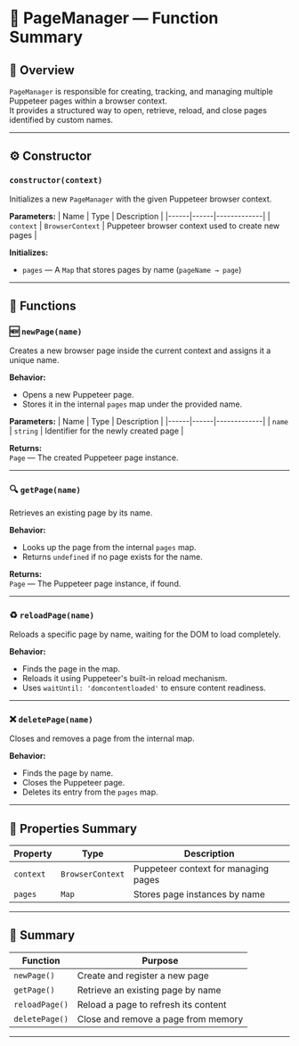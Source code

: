 # 📄 PageManager — Function Summary

## 📘 Overview
`PageManager` is responsible for creating, tracking, and managing multiple Puppeteer pages within a browser context.  
It provides a structured way to open, retrieve, reload, and close pages identified by custom names.

---

## ⚙️ Constructor

### `constructor(context)`
Initializes a new `PageManager` with the given Puppeteer browser context.

**Parameters:**
| Name | Type | Description |
|------|------|-------------|
| `context` | `BrowserContext` | Puppeteer browser context used to create new pages |

**Initializes:**
- `pages` — A `Map` that stores pages by name (`pageName → page`)

---

## 🧩 Functions

### 🆕 `newPage(name)`
Creates a new browser page inside the current context and assigns it a unique name.

**Behavior:**
- Opens a new Puppeteer page.
- Stores it in the internal `pages` map under the provided name.

**Parameters:**
| Name | Type | Description |
|------|------|-------------|
| `name` | `string` | Identifier for the newly created page |

**Returns:**  
`Page` — The created Puppeteer page instance.

---

### 🔍 `getPage(name)`
Retrieves an existing page by its name.

**Behavior:**
- Looks up the page from the internal `pages` map.
- Returns `undefined` if no page exists for the name.

**Returns:**  
`Page` — The Puppeteer page instance, if found.

---

### ♻️ `reloadPage(name)`
Reloads a specific page by name, waiting for the DOM to load completely.

**Behavior:**
- Finds the page in the map.
- Reloads it using Puppeteer's built-in reload mechanism.
- Uses `waitUntil: 'domcontentloaded'` to ensure content readiness.

---

### ❌ `deletePage(name)`
Closes and removes a page from the internal map.

**Behavior:**
- Finds the page by name.
- Closes the Puppeteer page.
- Deletes its entry from the `pages` map.

---

## 🧠 Properties Summary

| Property | Type | Description |
|-----------|------|-------------|
| `context` | `BrowserContext` | Puppeteer context for managing pages |
| `pages` | `Map` | Stores page instances by name |

---

## 🧾 Summary

| Function | Purpose |
|-----------|----------|
| `newPage()` | Create and register a new page |
| `getPage()` | Retrieve an existing page by name |
| `reloadPage()` | Reload a page to refresh its content |
| `deletePage()` | Close and remove a page from memory |

---
